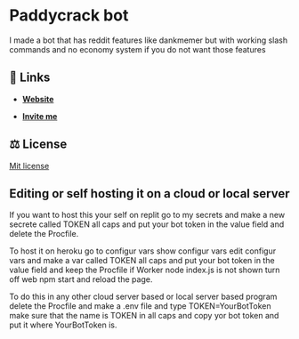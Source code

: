 # Paddycrack bot
I made a bot that has reddit features like dankmemer but with working slash commands and no economy system if you do not want those features

## 🔗 Links
 - **[Website](https://paddycrack.com)**
 
 - **[Invite me](https://discord.com/api/oauth2/authorize?client_id=916743866915389542&amp;permissions=8&amp;scope=applications.commands%20bot)**
 
 ## ⚖️ License
 [Mit license](https://github.com/paddywhack05/botthing/blob/main/LICENSE)
 
 ## Editing or self hosting it on a cloud or local server
 If you want to host this your self on replit go to my secrets and make a new secrete called TOKEN all caps and put your bot token in the value field and delete the Procfile.
 
 To host it on heroku go to configur vars show configur vars edit configur vars and make a var called TOKEN all caps and put your bot token in the value field and keep    the Procfile if Worker node index.js is not shown turn off web npm start and reload the page.
 
 To do this in any other cloud server based or local server based program delete the Procfile and make a .env file and type TOKEN=YourBotToken make sure that the name is TOKEN in all caps and copy yor bot token and put it where YourBotToken is.
